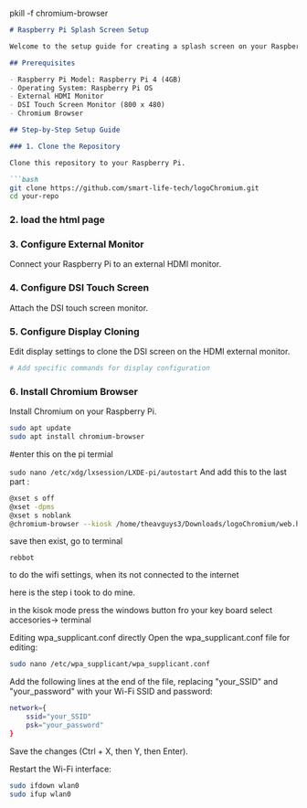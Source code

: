 
pkill -f chromium-browser

```markdown
# Raspberry Pi Splash Screen Setup

Welcome to the setup guide for creating a splash screen on your Raspberry Pi to display both a logo and an input field for entering a website URL.

## Prerequisites

- Raspberry Pi Model: Raspberry Pi 4 (4GB)
- Operating System: Raspberry Pi OS
- External HDMI Monitor
- DSI Touch Screen Monitor (800 x 480)
- Chromium Browser

## Step-by-Step Setup Guide

### 1. Clone the Repository

Clone this repository to your Raspberry Pi.

```bash
git clone https://github.com/smart-life-tech/logoChromium.git
cd your-repo
```

### 2. load the html page
### 3. Configure External Monitor

Connect your Raspberry Pi to an external HDMI monitor.

### 4. Configure DSI Touch Screen

Attach the DSI touch screen monitor.

### 5. Configure Display Cloning

Edit display settings to clone the DSI screen on the HDMI external monitor.

```bash
# Add specific commands for display configuration
```

### 6. Install Chromium Browser

Install Chromium on your Raspberry Pi.

```bash
sudo apt update
sudo apt install chromium-browser
```

#enter this on the pi termial 

`sudo nano /etc/xdg/lxsession/LXDE-pi/autostart`
And add this to the last part :

```bash
@xset s off
@xset -dpms
@xset s noblank
@chromium-browser --kiosk /home/theavguys3/Downloads/logoChromium/web.html  # load chromium after boot and open the webs
```
save then exist, go to terminal 

`rebbot`

to do the wifi settings, when its not connected to the internet

here is the step i took to do mine.

in the kisok mode press the windows button fro your key board
select accesories-> terminal

Editing wpa_supplicant.conf directly
Open the wpa_supplicant.conf file for editing:

```bash
sudo nano /etc/wpa_supplicant/wpa_supplicant.conf
```
Add the following lines at the end of the file, replacing "your_SSID" and "your_password" with your Wi-Fi SSID and password:

```bash
network={
    ssid="your_SSID"
    psk="your_password"
}
```
Save the changes (Ctrl + X, then Y, then Enter).

Restart the Wi-Fi interface:

```bash
sudo ifdown wlan0
sudo ifup wlan0
```